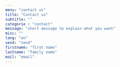 ```yaml
---
menu: "contact us"
title: "Contact us"
subtitle: ""
categorie : "contact"
message: "short message to explain what you want"
misc: ""
lang: "en"
send: "send"
firstname: "first name"
lastname: "family name"
mail: "email"
---
```

